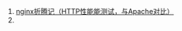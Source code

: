 1. [nginx折腾记（HTTP性能能测试，与Apache对比）](https://www.cnblogs.com/killkill/archive/2010/04/14/1711810.html)     
2. 
